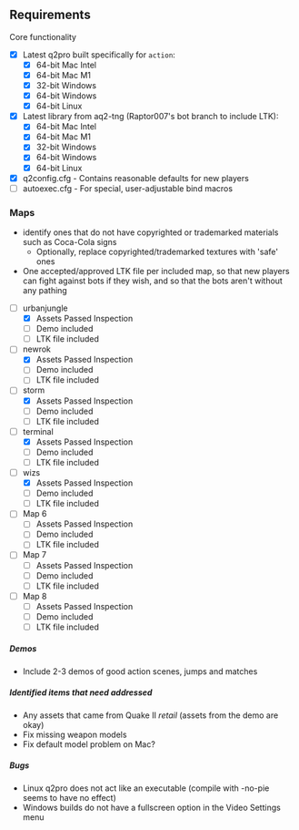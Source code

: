 ## Requirements
Core functionality
- [x] Latest q2pro built specifically for `action`:
    - [x] 64-bit Mac Intel
    - [x] 64-bit Mac M1
    - [x] 32-bit Windows
    - [x] 64-bit Windows
    - [x] 64-bit Linux

- [x] Latest library from aq2-tng (Raptor007's bot branch to include LTK):
    - [x] 64-bit Mac Intel
    - [x] 64-bit Mac M1
    - [x] 32-bit Windows
    - [x] 64-bit Windows
    - [x] 64-bit Linux

- [x] q2config.cfg - Contains reasonable defaults for new players
- [ ] autoexec.cfg - For special, user-adjustable bind macros

### Maps
* identify ones that do not have copyrighted or trademarked materials such as Coca-Cola signs
  * Optionally, replace copyrighted/trademarked textures with 'safe' ones
* One accepted/approved LTK file per included map, so that new players can fight against bots if they wish, and so that the bots aren't without any pathing
- [ ] urbanjungle
  - [x] Assets Passed Inspection
  - [ ] Demo included
  - [ ] LTK file included
- [ ] newrok
  - [x] Assets Passed Inspection
  - [ ] Demo included
  - [ ] LTK file included
- [ ] storm
  - [x] Assets Passed Inspection
  - [ ] Demo included
  - [ ] LTK file included
- [ ] terminal
  - [x] Assets Passed Inspection
  - [ ] Demo included
  - [ ] LTK file included
- [ ] wizs
  - [x] Assets Passed Inspection
  - [ ] Demo included
  - [ ] LTK file included
- [ ] Map 6 
  - [ ] Assets Passed Inspection
  - [ ] Demo included
  - [ ] LTK file included
- [ ] Map 7 
  - [ ] Assets Passed Inspection
  - [ ] Demo included
  - [ ] LTK file included
- [ ] Map 8 
  - [ ] Assets Passed Inspection
  - [ ] Demo included
  - [ ] LTK file included

##### Demos
* Include 2-3 demos of good action scenes, jumps and matches

##### Identified items that need addressed
* Any assets that came from Quake II _retail_ (assets from the demo are okay)
* Fix missing weapon models
* Fix default model problem on Mac?

##### Bugs
* Linux q2pro does not act like an executable (compile with -no-pie seems to have no effect)
* Windows builds do not have a fullscreen option in the Video Settings menu
